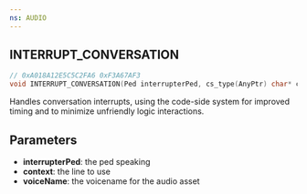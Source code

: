 ```yaml
---
ns: AUDIO
---
```

## INTERRUPT_CONVERSATION

```c
// 0xA018A12E5C5C2FA6 0xF3A67AF3
void INTERRUPT_CONVERSATION(Ped interrupterPed, cs_type(AnyPtr) char* context, cs_type(AnyPtr) char* voiceName);
```

Handles conversation interrupts, using the code-side system for improved timing and to minimize unfriendly logic interactions.

## Parameters
* **interrupterPed**: the ped speaking
* **context**: the line to use
* **voiceName**: the voicename for the audio asset

